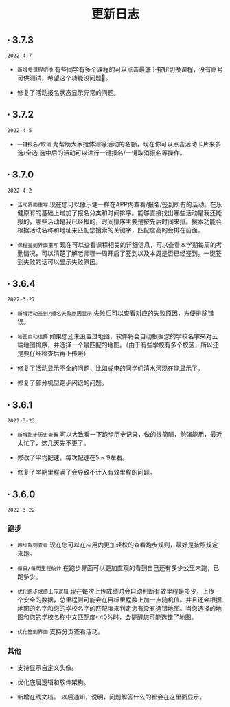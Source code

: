 <h1 align="center">更新日志</h1>


##  · 3.7.3
`2022-4-7`

- `新增多课程切换` 有些同学有多个课程的可以点击最底下按钮切换课程，没有账号可供测试，希望这个功能没问题🙏。

- 修复了活动报名状态显示异常的问题。


##  · 3.7.2
`2022-4-5`

- `一键报名/取消` 为帮助大家抢体测等活动的名额，现在你可以点击活动卡片来多选/全选,选中后的活动可以进行一键报名/一键取消报名等操作。


##  · 3.7.0
`2022-4-2`

- `活动界面重写` 现在您可以像乐健一样在APP内查看/报名/签到所有的活动。在乐健原有的基础上增加了报名分类和时间排序。能够直接找出哪些活动是我还能报的，哪些活动是我已经报的，时间排序主要是按先后时间来排。搜索功能会根据活动名称和地址来匹配您搜索的关键字，匹配度高的会排在前面。

- `课程签到界面重写` 现在可以查看课程相关的详细信息，可以查看本学期每周的考勤情况，可以清楚了解老师哪一周开启了签到以及本周是否已经签到。一键签到失败的话可以显示失败原因。



##  · 3.6.4
`2022-3-27`

- `新增活动签到/报名失败原因显示` 失败后可以查看对应的失败原因，方便排除错误。

- `地图自动选择` 如果您还未设置过地图，软件将会自动根据您的学校名字来对云端地图排序，并选择一个最匹配的地图。（由于有些学校有多个校区，所以还是要仔细检查后再上传哦）
  
- 修复了活动显示不全的问题，比如成电的同学们清水河现在能显示了。

- 修复了部分机型跑步闪退的问题。

##  · 3.6.1  
`2022-3-23`

- `新增跑步历史查看` 可以大致看一下跑步历史记录，做的很简陋，勉强能用，最近太忙了，这几天先不更了。 

- 修改了平均配速，每次配速在5 ~ 9左右。

- 修复了学期里程满了会导致不计入有效里程的问题。


##  · 3.6.0   
`2022-3-22`

### 跑步

- `跑步规则查看` 
    现在您可以在应用内更加轻松的查看跑步规则，最好是按照规定来跑。

- `每日/每周里程统计` 
    在跑步界面可以更加直观的看到自己还有多少公里未跑，已跑多少。

- `优化跑步成绩上传逻辑` 
    现在每次上传成绩时会自动判断有效里程是多少，上传一个安全的数据，总里程则可能会在目标里程数上加一点随机值。并且还会根据地图的名字和您的学校名字的匹配度来判定您有没有选错地图。当您选择的地图和您的学校名称中文匹配度<40%时，会提醒您可能选错了地图。

- `优化签到界面` 
支持分页查看活动。

### 其他

- 支持显示自定义头像。

- 优化底层逻辑和软件架构。

- 新增在线文档。 以后通知，说明，问题解答什么的都会在这里面显示。
